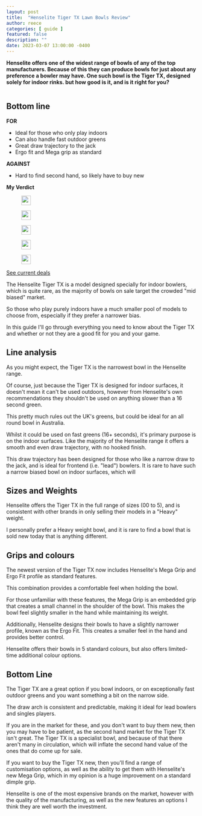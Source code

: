 ```yaml
---
layout: post
title:  "Henselite Tiger TX Lawn Bowls Review"
author: reece
categories: [ guide ]
featured: false
description: ""
date: 2023-03-07 13:00:00 -0400
---
```

    

<!-- wp:paragraph -->
<p xmlns="http://www.w3.org/1999/xhtml"><strong>Henselite offers one of the widest range of bowls of any of the top manufacturers. Because of this they can produce bowls for just about any preference a bowler may have. One such bowl is the Tiger TX, designed solely for indoor rinks. but how good is it, and is it right for you?</strong></p>
<!-- /wp:paragraph -->

<!-- wp:image {"id":3154,"sizeSlug":"large","linkDestination":"none"} -->
<figure class="wp-block-image size-large"><img src="/img/posts/Henselite-Tiger-TX-1024x576.jpg" alt="" class="wp-image-3154"/></figure>
<!-- /wp:image -->

<!-- wp:heading -->
<h2 class="wp-block-heading"><a href="#bottom-line"></a>Bottom line</h2>
<!-- /wp:heading -->

<!-- wp:columns -->
<div class="wp-block-columns"><!-- wp:column -->
<div class="wp-block-column"><!-- wp:paragraph -->
<p><strong>FOR</strong></p>
<!-- /wp:paragraph -->

<!-- wp:list -->
<ul><!-- wp:list-item -->
<li>Ideal for those who only play indoors</li>
<!-- /wp:list-item -->

<!-- wp:list-item -->
<li>Can also handle fast outdoor greens</li>
<!-- /wp:list-item -->

<!-- wp:list-item -->
<li>Great draw trajectory to the jack</li>
<!-- /wp:list-item -->

<!-- wp:list-item -->
<li>Ergo fit and Mega grip as standard</li>
<!-- /wp:list-item --></ul>
<!-- /wp:list --></div>
<!-- /wp:column -->

<!-- wp:column -->
<div class="wp-block-column"><!-- wp:paragraph -->
<p><strong>AGAINST</strong></p>
<!-- /wp:paragraph -->

<!-- wp:list -->
<ul><!-- wp:list-item -->
<li>Hard to find second hand, so likely have to buy new</li>
<!-- /wp:list-item --></ul>
<!-- /wp:list --></div>
<!-- /wp:column --></div>
<!-- /wp:columns -->

<!-- wp:block {"ref":2732} /-->

<!-- wp:paragraph -->
<p><strong>My Verdict</strong></p>
<!-- /wp:paragraph -->

<!-- wp:group {"layout":{"type":"flex","allowOrientation":false}} -->
<div class="wp-block-group"><!-- wp:image {"id":447,"width":25,"height":25,"sizeSlug":"full","linkDestination":"none"} -->
<figure class="wp-block-image size-full is-resized"><img src="/img/posts/icon-star.jpg" alt="" class="wp-image-447" width="25" height="25"/></figure>
<!-- /wp:image -->

<!-- wp:image {"id":447,"width":25,"height":25,"sizeSlug":"full","linkDestination":"none"} -->
<figure class="wp-block-image size-full is-resized"><img src="/img/posts/icon-star.jpg" alt="" class="wp-image-447" width="25" height="25"/></figure>
<!-- /wp:image -->

<!-- wp:image {"id":447,"width":25,"height":25,"sizeSlug":"full","linkDestination":"none"} -->
<figure class="wp-block-image size-full is-resized"><img src="/img/posts/icon-star.jpg" alt="" class="wp-image-447" width="25" height="25"/></figure>
<!-- /wp:image -->

<!-- wp:image {"id":447,"width":25,"height":25,"sizeSlug":"full","linkDestination":"none"} -->
<figure class="wp-block-image size-full is-resized"><img src="/img/posts/icon-star.jpg" alt="" class="wp-image-447" width="25" height="25"/></figure>
<!-- /wp:image -->

<!-- wp:image {"id":447,"width":25,"height":25,"sizeSlug":"full","linkDestination":"none"} -->
<figure class="wp-block-image size-full is-resized"><img src="/img/posts/icon-star.jpg" alt="" class="wp-image-447" width="25" height="25"/></figure>
<!-- /wp:image --></div>
<!-- /wp:group -->

<!-- wp:paragraph -->
<p><a href="https://www.amazon.co.uk/gp/product/B07WNVHXCL/ref=as_li_qf_asin_il_tl?ie=UTF8&amp;tag=jackhighbow0a-21&amp;creative=6738&amp;linkCode=as2&amp;creativeASIN=B07WNVHXCL&amp;linkId=067b62862230ccfce82ac4f68182b149">See current deals</a></p>
<!-- /wp:paragraph -->

<!-- wp:paragraph -->
<p>The Henselite Tiger TX is a model designed specially for indoor bowlers, which is quite rare, as the majority of bowls on sale target the crowded "mid biased" market.</p>
<!-- /wp:paragraph -->

<!-- wp:paragraph -->
<p>So those who play purely indoors have a much smaller pool of models to choose from, especially if they prefer a narrower bias.</p>
<!-- /wp:paragraph -->

<!-- wp:paragraph -->
<p>In this guide I'll go through everything you need to know about the Tiger TX and whether or not they are a good fit for you and your game.</p>
<!-- /wp:paragraph -->

<!-- wp:heading -->
<h2 class="wp-block-heading"><a href="#line-analysis"></a>Line analysis</h2>
<!-- /wp:heading -->

<!-- wp:paragraph -->
<p>As you might expect, the Tiger TX is the narrowest bowl in the Henselite range.</p>
<!-- /wp:paragraph -->

<!-- wp:block {"ref":2835} /-->

<!-- wp:paragraph -->
<p>Of course, just because the Tiger TX is designed for indoor surfaces, it doesn't mean it can't be used outdoors, however from Henselite's own recommendations they shouldn't be used on anything slower than a 16 second green.</p>
<!-- /wp:paragraph -->

<!-- wp:paragraph -->
<p>This pretty much rules out the UK's greens, but could be ideal for an all round bowl in Australia.</p>
<!-- /wp:paragraph -->

<!-- wp:paragraph -->
<p>Whilst it could be used on fast greens (16+ seconds), it's primary purpose is on the indoor surfaces. Like the majority of the Henselite range it offers a smooth and even draw trajectory, with no hooked finish.</p>
<!-- /wp:paragraph -->

<!-- wp:paragraph -->
<p>This draw trajectory has been designed for those who like a narrow draw to the jack, and is ideal for frontend (i.e. "lead") bowlers. It is rare to have such a narrow biased bowl on indoor surfaces, which will<a href="#sizes-and-weights"></a></p>
<!-- /wp:paragraph -->

<!-- wp:heading -->
<h2 class="wp-block-heading">Sizes and Weights</h2>
<!-- /wp:heading -->

<!-- wp:paragraph -->
<p>Henselite offers the Tiger TX in the full range of sizes (00 to 5), and is consistent with other brands in only selling their models in a "Heavy" weight.</p>
<!-- /wp:paragraph -->

<!-- wp:paragraph -->
<p>I personally prefer a Heavy weight bowl, and it is rare to find a bowl that is sold new today that is anything different.</p>
<!-- /wp:paragraph -->

<!-- wp:heading -->
<h2 class="wp-block-heading"><a href="#grips-and-colours"></a>Grips and colours</h2>
<!-- /wp:heading -->

<!-- wp:paragraph -->
<p>The newest version of the Tiger TX now includes Henselite's Mega Grip and Ergo Fit profile as standard features. </p>
<!-- /wp:paragraph -->

<!-- wp:paragraph -->
<p>This combination provides a comfortable feel when holding the bowl. </p>
<!-- /wp:paragraph -->

<!-- wp:paragraph -->
<p>For those unfamiliar with these features, the Mega Grip is an embedded grip that creates a small channel in the shoulder of the bowl. This makes the bowl feel slightly smaller in the hand while maintaining its weight. </p>
<!-- /wp:paragraph -->

<!-- wp:paragraph -->
<p>Additionally, Henselite designs their bowls to have a slightly narrower profile, known as the Ergo Fit. This creates a smaller feel in the hand and provides better control. </p>
<!-- /wp:paragraph -->

<!-- wp:paragraph -->
<p>Henselite offers their bowls in 5 standard colours, but also offers limited-time additional colour options.</p>
<!-- /wp:paragraph -->

<!-- wp:heading -->
<h2 class="wp-block-heading">Bottom Line</h2>
<!-- /wp:heading -->

<!-- wp:paragraph -->
<p>The Tiger TX are a great option if you bowl indoors, or on exceptionally fast outdoor greens and you want something a bit on the narrow side.</p>
<!-- /wp:paragraph -->

<!-- wp:paragraph -->
<p>The draw arch is consistent and predictable, making it ideal for lead bowlers and singles players. </p>
<!-- /wp:paragraph -->

<!-- wp:paragraph -->
<p>If you are in the market for these, and you don't want to buy them new, then you may have to be patient, as the second hand market for the Tiger TX isn't great. The Tiger TX is a specialist bowl, and because of that there aren't many in circulation, which will inflate the second hand value of the ones that do come up for sale.</p>
<!-- /wp:paragraph -->

<!-- wp:paragraph -->
<p>If you want to buy the Tiger TX new, then you'll find a range of customisation options, as well as the ability to get them with Henselite's new Mega Grip, which in my opinion is a huge improvement on a standard dimple grip.</p>
<!-- /wp:paragraph -->

<!-- wp:paragraph -->
<p>Henselite is one of the most expensive brands on the market, however with the quality of the manufacturing, as well as the new features an options I think they are well worth the investment.</p>
<!-- /wp:paragraph -->

<!-- wp:paragraph -->
<p> </p>
<!-- /wp:paragraph -->
    